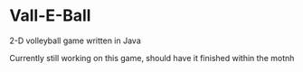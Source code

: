 # Vall-E-Ball
2-D volleyball game written in Java

Currently still working on this game, should have it finished within the motnh

